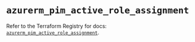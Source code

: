 # `azurerm_pim_active_role_assignment`

Refer to the Terraform Registry for docs: [`azurerm_pim_active_role_assignment`](https://registry.terraform.io/providers/hashicorp/azurerm/4.7.0/docs/resources/pim_active_role_assignment).
